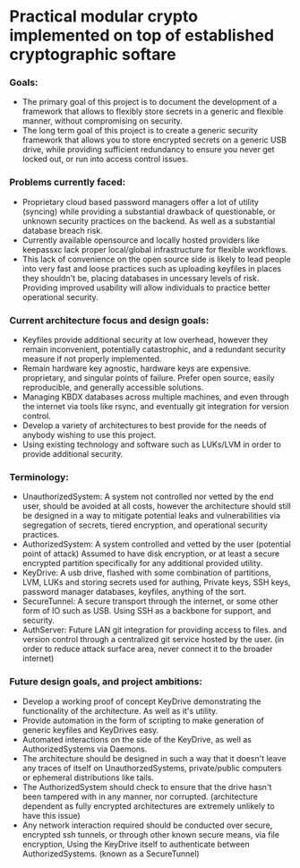 # Practical modular crypto implemented on top of established cryptographic softare

### Goals:

- The primary goal of this project is to document the development of a framework that allows to flexibly store secrets in a generic and flexible manner, without compromising on security.
- The long term goal of this project is to create a generic security framework that allows you to store encrypted secrets on a generic USB drive, while providing sufficient redundancy to ensure you never get locked out, or run into access control issues.

### Problems currently faced:

- Proprietary cloud based password managers offer a lot of utility (syncing) while providing a substantial drawback of questionable, or unknown security practices on the backend. As well as a substantial database breach risk.
- Currently available opensource and locally hosted providers like keepassxc lack proper local/global infrastructure for flexible workflows.
- This lack of convenience on the open source side is likely to lead people into very fast and loose practices such as uploading keyfiles in places they shouldn't be, placing databases in uncessary levels of risk. Providing improved usability will allow individuals to practice better operational security.

### Current architecture focus and design goals:

- Keyfiles provide additional security at low overhead, however they remain inconvenient, potentially catastrophic, and a redundant security measure if not properly implemented.
- Remain hardware key agnostic, hardware keys are expensive. proprietary, and singular points of failure. Prefer open source, easily reproducible, and generally accessible solutions.
- Managing KBDX databases across multiple machines, and even through the internet via tools like rsync, and eventually git integration for version control.
- Develop a variety of architectures to best provide for the needs of anybody wishing to use this project.
- Using existing technology and software such as LUKs/LVM in order to provide additional security. 

### Terminology:

- UnauthorizedSystem: A system not controlled nor vetted by the end user, should be avoided at all costs, however the architecture should still be designed in a way to mitigate potential leaks and vulnerabilities via segregation of secrets, tiered encryption, and operational security practices.
- AuthorizedSystem: A system controlled and vetted by the user (potential point of attack) Assumed to have disk encryption, or at least a secure encrypted partition specifically for any additional provided utility.
- KeyDrive: A usb drive, flashed with some combination of partitions, LVM, LUKs and storing secrets used for authing, Private keys, SSH keys, password manager databases, keyfiles, anything of the sort.
- SecureTunnel: A secure transport through the internet, or some other form of IO such as USB. Using SSH as a backbone for support, and security.
- AuthServer: Future LAN git integration for providing access to files. and version control through a centralized git service hosted by the user. (in order to reduce attack surface area, never connect it to the broader internet)

### Future design goals, and project ambitions:

- Develop a working proof of concept KeyDrive demonstrating the functionality of the architecture. As well as it's utility.
- Provide automation in the form of scripting to make generation of generic keyfiles and KeyDrives easy.
- Automated interactions on the side of the KeyDrive, as well as AuthorizedSystems via Daemons.
- The architecture should be designed in such a way that it doesn't leave any traces of itself on UnauthorzedSystems, private/public computers or ephemeral distributions like tails.
- The AuthorizedSystem should check to ensure that the drive hasn't been tampered with in any manner, nor corrupted. (architecture dependent as fully encrypted architectures are extremely unlikely to have this issue)
- Any network interaction required should be conducted over secure, encrypted ssh tunnels, or through other known secure means, via file encryption, Using the KeyDrive itself to authenticate between AuthorizedSystems. (known as a SecureTunnel)

